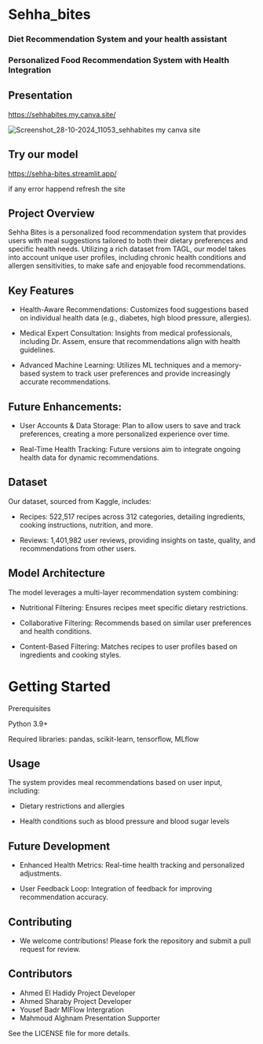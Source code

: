 # Sehha_bites
### Diet Recommendation System and your health assistant
### Personalized Food Recommendation System with Health Integration

## Presentation

https://sehhabites.my.canva.site/

![Screenshot_28-10-2024_11053_sehhabites my canva site](https://github.com/user-attachments/assets/dd6fa854-43eb-42ce-bc42-0d6cbd426ebd)

## Try our model

https://sehha-bites.streamlit.app/

if any error happend refresh the site

## Project Overview

Sehha Bites is a personalized food recommendation system that provides users with meal suggestions tailored to both their dietary preferences and specific health needs. Utilizing a rich dataset from TAGL, our model takes into account unique user profiles, including chronic health conditions and allergen sensitivities, to make safe and enjoyable food recommendations.

## Key Features

- Health-Aware Recommendations: Customizes food suggestions based on individual health data (e.g., diabetes, high blood pressure, allergies).

- Medical Expert Consultation: Insights from medical professionals, including Dr. Assem, ensure that recommendations align with health guidelines.

- Advanced Machine Learning: Utilizes ML techniques and a memory-based system to track user preferences and provide increasingly accurate recommendations.

## Future Enhancements:

- User Accounts & Data Storage: Plan to allow users to save and track preferences, creating a more personalized experience over time.

- Real-Time Health Tracking: Future versions aim to integrate ongoing health data for dynamic recommendations.



## Dataset

Our dataset, sourced from Kaggle, includes:

- Recipes: 522,517 recipes across 312 categories, detailing ingredients, cooking instructions, nutrition, and more.

- Reviews: 1,401,982 user reviews, providing insights on taste, quality, and recommendations from other users.


## Model Architecture

The model leverages a multi-layer recommendation system combining:

- Nutritional Filtering: Ensures recipes meet specific dietary restrictions.

- Collaborative Filtering: Recommends based on similar user preferences and health conditions.

- Content-Based Filtering: Matches recipes to user profiles based on ingredients and cooking styles.


# Getting Started

Prerequisites

Python 3.9+

Required libraries: pandas, scikit-learn, tensorflow, MLflow


## Usage

The system provides meal recommendations based on user input, including:

- Dietary restrictions and allergies

- Health conditions such as blood pressure and blood sugar levels


## Future Development

- Enhanced Health Metrics: Real-time health tracking and personalized adjustments.

- User Feedback Loop: Integration of feedback for improving recommendation accuracy.
## Contributing

- We welcome contributions! Please fork the repository and submit a pull request for review.

## Contributors
- Ahmed El Hadidy  Project Developer
- Ahmed Sharaby  Project Developer
- Yousef Badr MlFlow Intergration
- Mahmoud Alghnam Presentation Supporter


See the LICENSE file for more details.
